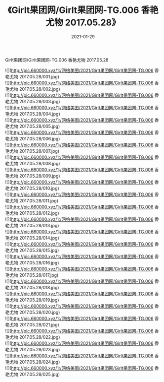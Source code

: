 ﻿---
layout: post
title:  《Girlt果团网/Girlt果团网-TG.006 香艳尤物 2017.05.28》
date:   2021-01-29
img: http://pic.660000.xyz/1:/网络美图/2021/Girlt果团网/Girlt果团网-TG.006 香艳尤物 2017.05.28/000.jpg
categories: [美女, 清纯, 唯美]
---

Girlt果团网/Girlt果团网-TG.006 香艳尤物 2017.05.28

 ![](http://pic.660000.xyz/1:/网络美图/2021/Girlt果团网/Girlt果团网-TG.006 香艳尤物 2017.05.28/001.jpg) <br>![](http://pic.660000.xyz/1:/网络美图/2021/Girlt果团网/Girlt果团网-TG.006 香艳尤物 2017.05.28/002.jpg) <br>![](http://pic.660000.xyz/1:/网络美图/2021/Girlt果团网/Girlt果团网-TG.006 香艳尤物 2017.05.28/003.jpg) <br>![](http://pic.660000.xyz/1:/网络美图/2021/Girlt果团网/Girlt果团网-TG.006 香艳尤物 2017.05.28/004.jpg) <br>![](http://pic.660000.xyz/1:/网络美图/2021/Girlt果团网/Girlt果团网-TG.006 香艳尤物 2017.05.28/005.jpg) <br>![](http://pic.660000.xyz/1:/网络美图/2021/Girlt果团网/Girlt果团网-TG.006 香艳尤物 2017.05.28/006.jpg) <br>![](http://pic.660000.xyz/1:/网络美图/2021/Girlt果团网/Girlt果团网-TG.006 香艳尤物 2017.05.28/007.jpg) <br>![](http://pic.660000.xyz/1:/网络美图/2021/Girlt果团网/Girlt果团网-TG.006 香艳尤物 2017.05.28/008.jpg) <br>![](http://pic.660000.xyz/1:/网络美图/2021/Girlt果团网/Girlt果团网-TG.006 香艳尤物 2017.05.28/009.jpg) <br>![](http://pic.660000.xyz/1:/网络美图/2021/Girlt果团网/Girlt果团网-TG.006 香艳尤物 2017.05.28/010.jpg) <br>![](http://pic.660000.xyz/1:/网络美图/2021/Girlt果团网/Girlt果团网-TG.006 香艳尤物 2017.05.28/011.jpg) <br>![](http://pic.660000.xyz/1:/网络美图/2021/Girlt果团网/Girlt果团网-TG.006 香艳尤物 2017.05.28/012.jpg) <br>![](http://pic.660000.xyz/1:/网络美图/2021/Girlt果团网/Girlt果团网-TG.006 香艳尤物 2017.05.28/013.jpg) <br>![](http://pic.660000.xyz/1:/网络美图/2021/Girlt果团网/Girlt果团网-TG.006 香艳尤物 2017.05.28/014.jpg) <br>![](http://pic.660000.xyz/1:/网络美图/2021/Girlt果团网/Girlt果团网-TG.006 香艳尤物 2017.05.28/015.jpg) <br>![](http://pic.660000.xyz/1:/网络美图/2021/Girlt果团网/Girlt果团网-TG.006 香艳尤物 2017.05.28/016.jpg) <br>![](http://pic.660000.xyz/1:/网络美图/2021/Girlt果团网/Girlt果团网-TG.006 香艳尤物 2017.05.28/017.jpg) <br>![](http://pic.660000.xyz/1:/网络美图/2021/Girlt果团网/Girlt果团网-TG.006 香艳尤物 2017.05.28/018.jpg) <br>![](http://pic.660000.xyz/1:/网络美图/2021/Girlt果团网/Girlt果团网-TG.006 香艳尤物 2017.05.28/019.jpg) <br>![](http://pic.660000.xyz/1:/网络美图/2021/Girlt果团网/Girlt果团网-TG.006 香艳尤物 2017.05.28/020.jpg) <br>![](http://pic.660000.xyz/1:/网络美图/2021/Girlt果团网/Girlt果团网-TG.006 香艳尤物 2017.05.28/021.jpg) <br>![](http://pic.660000.xyz/1:/网络美图/2021/Girlt果团网/Girlt果团网-TG.006 香艳尤物 2017.05.28/022.jpg) <br>![](http://pic.660000.xyz/1:/网络美图/2021/Girlt果团网/Girlt果团网-TG.006 香艳尤物 2017.05.28/023.jpg) <br>![](http://pic.660000.xyz/1:/网络美图/2021/Girlt果团网/Girlt果团网-TG.006 香艳尤物 2017.05.28/024.jpg) <br>![](http://pic.660000.xyz/1:/网络美图/2021/Girlt果团网/Girlt果团网-TG.006 香艳尤物 2017.05.28/025.jpg) <br>